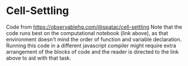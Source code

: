 # Cell-Settling
Code from https://observablehq.com/@spatac/cell-settling
Note that the code runs best on the computational notebook (link above), as that environment doesn't mind the order of function and variable declaration. 
Running this code in a different javascript compiler might require extra arrangement of the blocks of code and the reader is directed to the link above to aid with that task.
